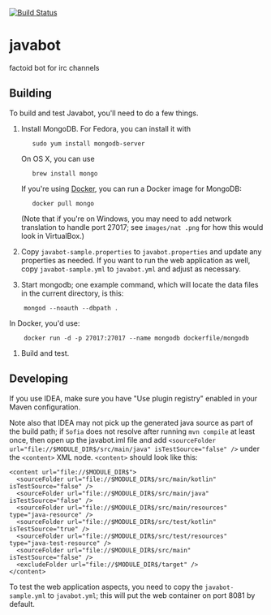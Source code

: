 [![Build Status](https://travis-ci.org/evanchooly/javabot.svg?branch=master)](https://travis-ci.org/evanchooly/javabot)

javabot
=======

factoid bot for irc channels


Building
--------
To build and test Javabot, you'll need to do a few things.

1. Install MongoDB.
   For Fedora, you can install it with 
   ```
      sudo yum install mongodb-server
   ```
   On OS X, you can use
   ```
      brew install mongo
   ```
   If you're using [Docker](https://www.docker.com/), you can run a Docker image for MongoDB:
   ```
      docker pull mongo
   ```

   (Note that if you're on Windows, you may need to add network translation to handle port 27017; see `images/nat
   .png` for how this would look in VirtualBox.)

1. Copy `javabot-sample.properties` to `javabot.properties` and update any properties as needed.  If you want to run the web application
 as well, copy `javabot-sample.yml` to `javabot.yml` and adjust as necessary. 

1. Start mongodb; one example command, which will locate the data files in the
   current directory, is this:  
```
    mongod --noauth --dbpath .
```
   In Docker, you'd use:
```
    docker run -d -p 27017:27017 --name mongodb dockerfile/mongodb
```
1. Build and test.

Developing
------

If you use IDEA, make sure you have "Use plugin registry" enabled in your Maven configuration.

Note also that IDEA may not pick up the generated java source as part of the build path; if `Sofia` does not
resolve after running `mvn compile` at least once, then open up the javabot.iml file and add
`<sourceFolder url="file://$MODULE_DIR$/src/main/java" isTestSource="false" />` under the `<content>` XML node.
`<content>` should look like this:

    <content url="file://$MODULE_DIR$">
      <sourceFolder url="file://$MODULE_DIR$/src/main/kotlin" isTestSource="false" />
      <sourceFolder url="file://$MODULE_DIR$/src/main/java" isTestSource="false" />
      <sourceFolder url="file://$MODULE_DIR$/src/main/resources" type="java-resource" />
      <sourceFolder url="file://$MODULE_DIR$/src/test/kotlin" isTestSource="true" />
      <sourceFolder url="file://$MODULE_DIR$/src/test/resources" type="java-test-resource" />
      <sourceFolder url="file://$MODULE_DIR$/src/main" isTestSource="false" />
      <excludeFolder url="file://$MODULE_DIR$/target" />
    </content>

To test the web application aspects, you need to copy the `javabot-sample.yml` to `javabot.yml`; this will put the
web container on port 8081 by default.
